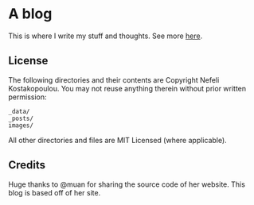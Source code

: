 # A blog

This is where I write my stuff and thoughts. See more [here](https://github.com/nefkst).

## License

The following directories and their contents are Copyright Nefeli Kostakopoulou. You may not reuse anything therein without prior written permission:

```
_data/
_posts/
images/
```

All other directories and files are MIT Licensed (where applicable).

## Credits
Huge thanks to @muan for sharing the source code of her website. This blog is based off of her site.
